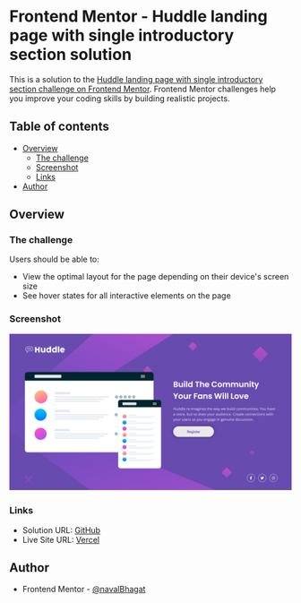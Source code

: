 # Frontend Mentor - Huddle landing page with single introductory section solution

This is a solution to the [Huddle landing page with single introductory section challenge on Frontend Mentor](https://www.frontendmentor.io/challenges/huddle-landing-page-with-a-single-introductory-section-B_2Wvxgi0). Frontend Mentor challenges help you improve your coding skills by building realistic projects. 

## Table of contents

- [Overview](#overview)
  - [The challenge](#the-challenge)
  - [Screenshot](#screenshot)
  - [Links](#links)
- [Author](#author)

## Overview

### The challenge

Users should be able to:

- View the optimal layout for the page depending on their device's screen size
- See hover states for all interactive elements on the page

### Screenshot

![](./public/images/screenshot.png)

### Links

- Solution URL: [GitHub](https://github.com/navalBhagat/huddle-landing-page-fe-mentor)
- Live Site URL: [Vercel](https://huddle-landing-page-fe-mentor-5c68.vercel.app/)

## Author

- Frontend Mentor - [@navalBhagat](https://www.frontendmentor.io/profile/navalBhagat)